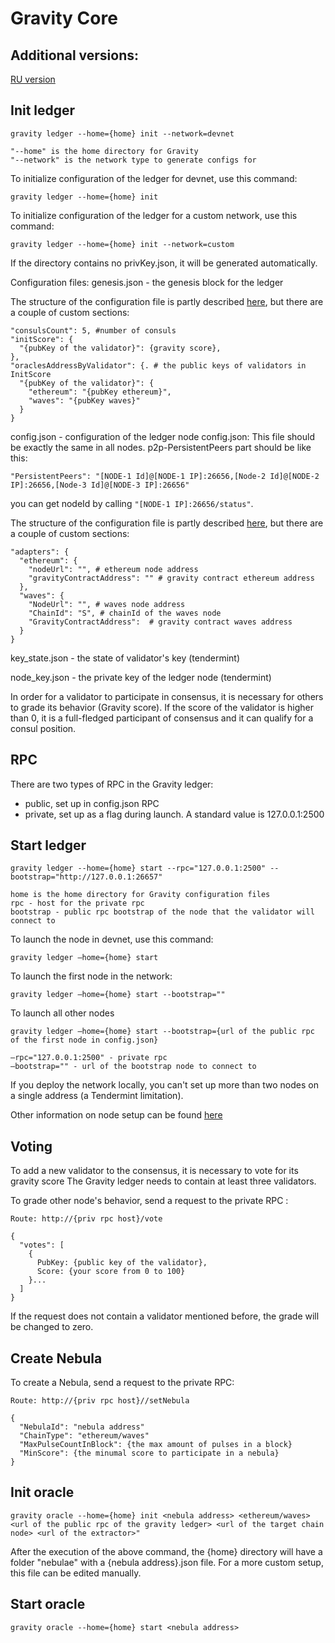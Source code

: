 # Gravity Core

## Additional versions:
[RU version](docs/README-ru.md) 

## Init ledger

    gravity ledger --home={home} init --network=devnet
    
    "--home" is the home directory for Gravity
    "--network" is the network type to generate configs for

To initialize configuration of the ledger for devnet, use this command:

    gravity ledger --home={home} init

To initialize configuration of the ledger for a custom network, use this command:
    
    gravity ledger --home={home} init --network=custom

If the directory contains no privKey.json, it will be generated automatically.

Configuration files:
genesis.json - the genesis block for the ledger

The structure of the configuration file is partly described [here](https://docs.tendermint.com/master/tendermint-core/using-tendermint.html), but there are a couple of custom sections:

    "сonsulsCount": 5, #number of consuls
    "initScore": {
      "{pubKey of the validator}": {gravity score},
    },
    "oraclesAddressByValidator": {. # the public keys of validators in InitScore
      "{pubKey of the validator}": {
        "ethereum": "{pubKey ethereum}",
        "waves": "{pubKey waves}"
      }
    }

config.json - configuration of the ledger node
config.json: This file should be exactly the same in all nodes.
p2p-PersistentPeers part should be like this:
```
"PersistentPeers": "[NODE-1 Id]@[NODE-1 IP]:26656,[Node-2 Id]@[NODE-2 IP]:26656,[Node-3 Id]@[NODE-3 IP]:26656"
```
you can get nodeId by calling `"[NODE-1 IP]:26656/status"`.

The structure of the configuration file is partly described [here](https://docs.tendermint.com/master/tendermint-core/configuration.html), but there are a couple of custom sections:
    
    "adapters": {
      "ethereum": {
        "nodeUrl": "", # ethereum node address
        "gravityContractAddress": "" # gravity contract ethereum address
      },
      "waves": {
        "NodeUrl": "", # waves node address
        "ChainId": "S", # chainId of the waves node
        "GravityContractAddress":  # gravity contract waves address
      }
    }

key_state.json - the state of validator's key (tendermint)

node_key.json - the private key of the ledger node (tendermint)

In order for a validator to participate in consensus, it is necessary for others to grade its behavior (Gravity score). If the score of the validator is higher than 0, it is a full-fledged participant of consensus and it can qualify for a consul position.

## RPC
There are two types of RPC in the Gravity ledger:
* public, set up in config.json RPC
* private, set up as a flag during launch. A standard value is 127.0.0.1:2500

## Start ledger 
  
    gravity ledger --home={home} start --rpc="127.0.0.1:2500" --bootstrap="http://127.0.0.1:26657" 
    
    home is the home directory for Gravity configuration files
    rpc - host for the private rpc
    bootstrap - public rpc bootstrap of the node that the validator will connect to
    
To launch the node in devnet, use this command:
    
    gravity ledger —home={home} start

To launch the first node in the network:
    
    gravity ledger —home={home} start --bootstrap=""

To launch all other nodes
    
    gravity ledger —home={home} start --bootstrap={url of the public rpc of the first node in config.json}

    —rpc="127.0.0.1:2500" - private rpc
    —bootstrap="" - url of the bootstrap node to connect to
 
If you deploy the network locally, you can't set up more than two nodes on a single address (a Tendermint limitation).

Other information on node setup can be found [here](https://docs.tendermint.com/master/spec/p2p/#) 

## Voting 
To add a new validator to the consensus, it is necessary to vote for its gravity score
The Gravity ledger needs to contain at least three validators.  

To grade other node's behavior, send a request to the private RPC :

    Route: http://{priv rpc host}/vote

    {
      "votes": [
        {
          PubKey: {public key of the validator},
          Score: {your score from 0 to 100}
        }...
      ]
    }
 
If the request does not contain a validator mentioned before, the grade will be changed to zero.

## Create Nebula
To create a Nebula, send a request to the private RPC:
    
    Route: http://{priv rpc host}//setNebula
    
    {
      "NebulaId": "nebula address"
      "ChainType": "ethereum/waves"
      "MaxPulseCountInBlock": {the max amount of pulses in a block}
      "MinScore": {the minumal score to participate in a nebula}
    }

## Init oracle

    gravity oracle --home={home} init <nebula address> <ethereum/waves> <url of the public rpc of the gravity ledger> <url of the target chain node> <url of the extractor>"

After the execution of the above command, the {home} directory will have a folder "nebulae" with a {nebula address}.json file. 
For a more custom setup, this file can be edited manually.

## Start oracle
    
    gravity oracle --home={home} start <nebula address>
